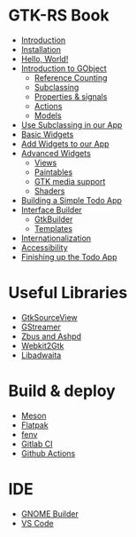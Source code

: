 # GTK-RS Book

- [Introduction](basics/introduction.md)
- [Installation](basics/installation.md)
- [Hello, World!]()
- [Introduction to GObject]()
    - [Reference Counting]()
    - [Subclassing]()
    - [Properties & signals]()
    - [Actions]()
    - [Models]()
- [Use Subclassing in our App]()
- [Basic Widgets]()
- [Add Widgets to our App]()
- [Advanced Widgets]()
    - [Views]()
    - [Paintables]()
    - [GTK media support]()
    - [Shaders]()
- [Building a Simple Todo App]()
- [Interface Builder]()
    - [GtkBuilder]()
    - [Templates]()
- [Internationalization]()
- [Accessibility]()
- [Finishing up the Todo App]()

# Useful Libraries

- [GtkSourceView]()
- [GStreamer]()
- [Zbus and Ashpd]()
- [Webkit2Gtk]()
- [Libadwaita]()

# Build & deploy

- [Meson]()
- [Flatpak]()
- [fenv](build/fenv.md)
- [Gitlab CI]()
- [Github Actions]()

# IDE

- [GNOME Builder](ide/builder.md)
- [VS Code](ide/vscode.md)
